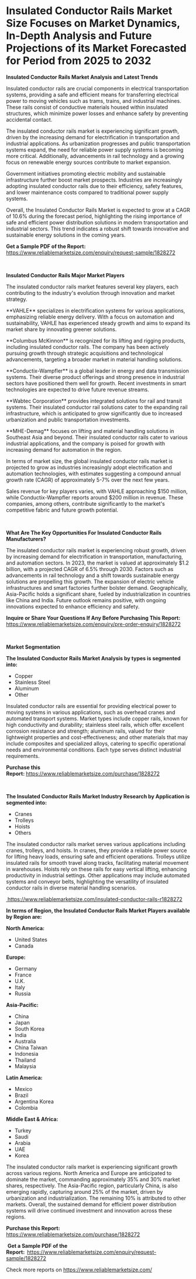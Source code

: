 <p><h1>Insulated Conductor Rails Market Size Focuses on Market Dynamics, In-Depth Analysis and Future Projections of its Market Forecasted for Period from 2025 to 2032</h1></p><p><strong>Insulated Conductor Rails Market Analysis and Latest Trends</strong></p>
<p><p>Insulated conductor rails are crucial components in electrical transportation systems, providing a safe and efficient means for transferring electrical power to moving vehicles such as trams, trains, and industrial machines. These rails consist of conductive materials housed within insulated structures, which minimize power losses and enhance safety by preventing accidental contact.</p><p>The insulated conductor rails market is experiencing significant growth, driven by the increasing demand for electrification in transportation and industrial applications. As urbanization progresses and public transportation systems expand, the need for reliable power supply systems is becoming more critical. Additionally, advancements in rail technology and a growing focus on renewable energy sources contribute to market expansion. </p><p>Government initiatives promoting electric mobility and sustainable infrastructure further boost market prospects. Industries are increasingly adopting insulated conductor rails due to their efficiency, safety features, and lower maintenance costs compared to traditional power supply systems.</p><p>Overall, the Insulated Conductor Rails Market is expected to grow at a CAGR of 10.6% during the forecast period, highlighting the rising importance of safe and efficient power distribution solutions in modern transportation and industrial sectors. This trend indicates a robust shift towards innovative and sustainable energy solutions in the coming years.</p></p>
<p><strong>Get a Sample PDF of the Report:&nbsp;</strong> <a href="https://www.reliablemarketsize.com/enquiry/request-sample/1828272?utm_campaign=1133&utm_medium=2&utm_source=Github&utm_content=ia&utm_term=03022025&utm_id=insulated-conductor-rails">https://www.reliablemarketsize.com/enquiry/request-sample/1828272</a></p>
<p>&nbsp;</p>
<p><strong>Insulated Conductor Rails Major Market Players</strong></p>
<p><p>The insulated conductor rails market features several key players, each contributing to the industry's evolution through innovation and market strategy. </p><p>**VAHLE** specializes in electrification systems for various applications, emphasizing reliable energy delivery. With a focus on automation and sustainability, VAHLE has experienced steady growth and aims to expand its market share by innovating greener solutions.</p><p>**Columbus McKinnon** is recognized for its lifting and rigging products, including insulated conductor rails. The company has been actively pursuing growth through strategic acquisitions and technological advancements, targeting a broader market in material handling solutions.</p><p>**Conductix-Wampfler** is a global leader in energy and data transmission systems. Their diverse product offerings and strong presence in industrial sectors have positioned them well for growth. Recent investments in smart technologies are expected to drive future revenue streams.</p><p>**Wabtec Corporation** provides integrated solutions for rail and transit systems. Their insulated conductor rail solutions cater to the expanding rail infrastructure, which is anticipated to grow significantly due to increased urbanization and public transportation investments.</p><p>**MHE-Demag** focuses on lifting and material handling solutions in Southeast Asia and beyond. Their insulated conductor rails cater to various industrial applications, and the company is poised for growth with increasing demand for automation in the region.</p><p>In terms of market size, the global insulated conductor rails market is projected to grow as industries increasingly adopt electrification and automation technologies, with estimates suggesting a compound annual growth rate (CAGR) of approximately 5-7% over the next few years.</p><p>Sales revenue for key players varies, with VAHLE approaching $150 million, while Conductix-Wampfler reports around $200 million in revenue. These companies, among others, contribute significantly to the market's competitive fabric and future growth potential.</p></p>
<p>&nbsp;</p>
<p><strong>What Are The Key Opportunities For Insulated Conductor Rails Manufacturers?</strong></p>
<p><p>The insulated conductor rails market is experiencing robust growth, driven by increasing demand for electrification in transportation, manufacturing, and automation sectors. In 2023, the market is valued at approximately $1.2 billion, with a projected CAGR of 6.5% through 2030. Factors such as advancements in rail technology and a shift towards sustainable energy solutions are propelling this growth. The expansion of electric vehicle infrastructures and smart factories further bolster demand. Geographically, Asia-Pacific holds a significant share, fueled by industrialization in countries like China and India. Future outlook remains positive, with ongoing innovations expected to enhance efficiency and safety.</p></p>
<p><strong>Inquire or Share Your Questions If Any Before Purchasing This Report:</strong> <a href="https://www.reliablemarketsize.com/enquiry/pre-order-enquiry/1828272?utm_campaign=1133&utm_medium=2&utm_source=Github&utm_content=ia&utm_term=03022025&utm_id=insulated-conductor-rails">https://www.reliablemarketsize.com/enquiry/pre-order-enquiry/1828272</a></p>
<p>&nbsp;</p>
<p><strong>Market Segmentation</strong></p>
<p><strong>The Insulated Conductor Rails Market Analysis by types is segmented into:</strong></p>
<p><ul><li>Copper</li><li>Stainless Steel</li><li>Aluminum</li><li>Other</li></ul></p>
<p><p>Insulated conductor rails are essential for providing electrical power to moving systems in various applications, such as overhead cranes and automated transport systems. Market types include copper rails, known for high conductivity and durability; stainless steel rails, which offer excellent corrosion resistance and strength; aluminum rails, valued for their lightweight properties and cost-effectiveness; and other materials that may include composites and specialized alloys, catering to specific operational needs and environmental conditions. Each type serves distinct industrial requirements.</p></p>
<p><strong>Purchase this Report:&nbsp;</strong><a href="https://www.reliablemarketsize.com/purchase/1828272?utm_campaign=1133&utm_medium=2&utm_source=Github&utm_content=ia&utm_term=03022025&utm_id=insulated-conductor-rails">https://www.reliablemarketsize.com/purchase/1828272</a></p>
<p>&nbsp;</p>
<p><strong>The Insulated Conductor Rails Market Industry Research by Application is segmented into:</strong></p>
<p><ul><li>Cranes</li><li>Trolleys</li><li>Hoists</li><li>Others</li></ul></p>
<p><p>The insulated conductor rails market serves various applications including cranes, trolleys, and hoists. In cranes, they provide a reliable power source for lifting heavy loads, ensuring safe and efficient operations. Trolleys utilize insulated rails for smooth travel along tracks, facilitating material movement in warehouses. Hoists rely on these rails for easy vertical lifting, enhancing productivity in industrial settings. Other applications may include automated systems and conveyor belts, highlighting the versatility of insulated conductor rails in diverse material handling scenarios.</p></p>
<p><a href="https://www.reliablemarketsize.com/insulated-conductor-rails-r1828272?utm_campaign=1133&utm_medium=2&utm_source=Github&utm_content=ia&utm_term=03022025&utm_id=insulated-conductor-rails">&nbsp;https://www.reliablemarketsize.com/insulated-conductor-rails-r1828272</a></p>
<p><strong>In terms of Region, the Insulated Conductor Rails Market Players available by Region are:</strong></p>
<p>
    <p> <strong> North America: </strong>
        <ul>
            <li>United States</li>
            <li>Canada</li>
        </ul>
        </p> 
    <p> <strong> Europe: </strong>
        <ul>
            <li>Germany</li>
            <li>France</li>
            <li>U.K.</li>
            <li>Italy</li>
            <li>Russia</li>
        </ul>
        </p> 
    <p> <strong> Asia-Pacific: </strong>
        <ul>
            <li>China</li>
            <li>Japan</li>
            <li>South Korea</li>
            <li>India</li>
            <li>Australia</li>
            <li>China Taiwan</li>
            <li>Indonesia</li>
            <li>Thailand</li>
            <li>Malaysia</li>
        </ul>
        </p> 
    <p> <strong> Latin America: </strong>
        <ul>
            <li>Mexico</li>
            <li>Brazil</li>
            <li>Argentina Korea</li>
            <li>Colombia</li>
        </ul>
        </p> 
    <p> <strong> Middle East & Africa: </strong>
        <ul>
            <li>Turkey</li>
            <li>Saudi</li>
            <li>Arabia</li>
            <li>UAE</li>
            <li>Korea</li>
        </ul>
    </p>
    </p>
<p><p>The insulated conductor rails market is experiencing significant growth across various regions. North America and Europe are anticipated to dominate the market, commanding approximately 35% and 30% market shares, respectively. The Asia-Pacific region, particularly China, is also emerging rapidly, capturing around 25% of the market, driven by urbanization and industrialization. The remaining 10% is attributed to other markets. Overall, the sustained demand for efficient power distribution systems will drive continued investment and innovation across these regions.</p></p>
<p><strong>Purchase this Report: </strong><a href="https://www.reliablemarketsize.com/purchase/1828272?utm_campaign=1133&utm_medium=2&utm_source=Github&utm_content=ia&utm_term=03022025&utm_id=insulated-conductor-rails">https://www.reliablemarketsize.com/purchase/1828272</a></p>
<p>&nbsp;<strong>Get a Sample PDF of the Report:&nbsp;&nbsp;</strong><a href="https://www.reliablemarketsize.com/enquiry/request-sample/1828272?utm_campaign=1133&utm_medium=2&utm_source=Github&utm_content=ia&utm_term=03022025&utm_id=insulated-conductor-rails">https://www.reliablemarketsize.com/enquiry/request-sample/1828272</a></p>
<p><strong></strong></p>
<p>Check more reports on <a href="https://www.reliablemarketsize.com/?utm_campaign=1133&utm_medium=2&utm_source=Github&utm_content=ia&utm_term=03022025&utm_id=insulated-conductor-rails">https://www.reliablemarketsize.com/</a></p>